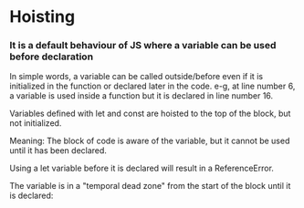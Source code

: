 # Hoisting
 ### It is a default behaviour of JS where a variable can be used before declaration

 In simple words, a variable can be called outside/before even if it is initialized in the function or declared later in the code.
 e-g, at line number 6, a variable is used inside a function but it is declared in line number 16.

 Variables defined with let and const are hoisted to the top of the block, but not initialized.

Meaning: The block of code is aware of the variable, but it cannot be used until it has been declared.

Using a let variable before it is declared will result in a ReferenceError.

The variable is in a "temporal dead zone" from the start of the block until it is declared:
